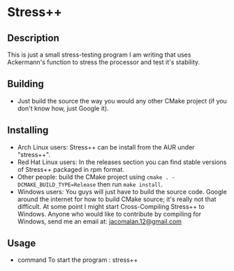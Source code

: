 # Stress++

## Description

This is just a small stress-testing program I am writing that uses
Ackermann's function to stress the processor and test it's stability.

## Building

 * Just build the source the way you would any other CMake project (if you don't
know how, just Google it).

## Installing

* Arch Linux users: Stress++ can be install from the AUR under "stress++".
* Red Hat Linux users: In the releases section you can find stable versions of Stress++ packaged in
rpm format.
* Other people: build the CMake project using `cmake . -DCMAKE_BUILD_TYPE=Release` then run `make install`.
* Windows users: You guys will just have to build the source code. Google around the internet for how to build
CMake source; it's really not that difficult. At some point I might start Cross-Compiling Stress++ to Windows.
Anyone who would like to contribute by compiling for Windows, send me an email at: 
[jacomalan.12@gmail.com](mailto:jacomalan.12@gmail.com)

## Usage
* command To start the program :
stress++
